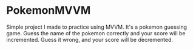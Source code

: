 # PokemonMVVM

Simple project I made to practice using MVVM. It's a pokemon guessing game. 
Guess the name of the pokemon correctly and your score will be incremented. 
Guess it wrong, and your score will be decremented.
